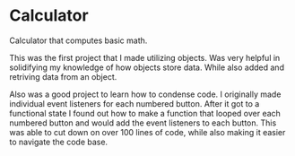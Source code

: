 # Calculator

Calculator that computes basic math.

This was the first project that I made utilizing objects. Was very helpful in solidifying my knowledge of how objects store data. While also added and retriving data from an object.

Also was a good project to learn how to condense code. I originally made individual event listeners for each numbered button. After it got to a functional state I found out how to make a function that looped over each numbered button and would add the event listeners to each button. This was able to cut down on over 100 lines of code, while also making it easier to navigate the code base.
